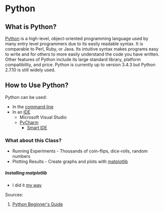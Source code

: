 # Python

## What is Python?

[Python](https://www.python.org/) is a high-level, object-oriented programming language used by many entry level programmers due to its easily readable syntax. It is comparable to Perl, Ruby, or Java. Its intuitive syntax makes programs easy to write and for others to more easily understand the code you have written. Other features of Python include its large standard library, platform compatibility, and price. Python is currently up to version 3.4.3 but Python 2.7.10 is still widely used. 

## How to Use Python? 

Python can be used:

* In the [command line](https://docs.python.org/3/using/cmdline.html)
* In an [IDE](https://wiki.python.org/moin/IntegratedDevelopmentEnvironments)
    * Microsoft Visual Studio  
    * [PyCharm](https://www.jetbrains.com/pycharm/)
        * [Smart IDE](https://github.com/kaimen-walters/kaimen-walters.github.io/blob/master/Tutorials/PyCharm.md)
  

### What about this Class?
* Running Experiments - Thousands of coin-flips, dice-rolls, random numbers
* Plotting Results - Create graphs and plots with [matplotlib](http://matplotlib.org/)

##### Installing matplotlib

* I did it [my way](https://github.com/kaimen-walters/kaimen-walters.github.io/blob/master/Tutorials/matplotlib.md)


Sources:

1. [Python Beginner's Guide](https://wiki.python.org/moin/BeginnersGuide/Overview)


